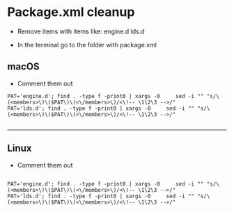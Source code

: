 # Package.xml cleanup

- Remove items with items like: engine.d lds.d  


- In the terminal go to the folder with package.xml

## macOS


- Comment them out
```
PAT='engine.d'; find . -type f -print0 | xargs -0     sed -i "" "s/\(<members>\)\($PAT\)\(<\/members>\)/<\!-- \1\2\3 -->/"
PAT='lds.d'; find . -type f -print0 | xargs -0     sed -i "" "s/\(<members>\)\($PAT\)\(<\/members>\)/<\!-- \1\2\3 -->/"


```
---

## Linux

- Comment them out

```

PAT='engine.d'; find . -type f -print0 | xargs -0     sed -i "" "s/\(<members>\)\($PAT\)\(<\/members>\)/<\!-- \1\2\3 -->/"
PAT='lds.d'; find . -type f -print0 | xargs -0     sed -i "" "s/\(<members>\)\($PAT\)\(<\/members>\)/<\!-- \1\2\3 -->/"


```


